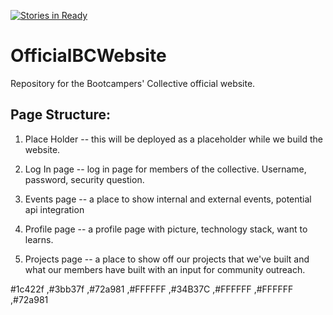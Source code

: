 [![Stories in Ready](https://badge.waffle.io/BootcampersCollective/OfficalBCWebsite.png?label=ready&title=Ready)](https://waffle.io/BootcampersCollective/OfficalBCWebsite)

# OfficialBCWebsite
Repository for the Bootcampers' Collective official website.

## Page Structure:

1. Place Holder -- this will be deployed as a placeholder while we build the website.

2. Log In page -- log in page for members of the collective. Username, password, security question.

3. Events page -- a place to show internal and external events, potential api integration

4. Profile page -- a profile page with picture, technology stack, want to learns.

5. Projects page -- a place to show off our projects that we've built and what our members have built with an input for community outreach.


#1c422f ,#3bb37f ,#72a981 ,#FFFFFF ,#34B37C ,#FFFFFF ,#FFFFFF ,#72a981 
